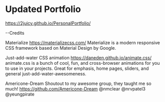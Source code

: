 # Updated Portfolio

https://2juicy.github.io/PersonalPortfolio/

--Credits

Materialize
https://materializecss.com/
Materialize is a modern responsive CSS framework based on Material Design by Google.

Just-add-water CSS animation
https://daneden.github.io/animate.css/
animate.css is a bunch of cool, fun, and cross-browser animations for you to use in your projects. Great for emphasis, home pages, sliders, and general just-add-water-awesomeness.

Americone-Dream
Shoutout to my awesome group, they taught me so much!
https://github.com/Americone-Dream
@nmclear
@nrvpatel3
@yeungpirate
